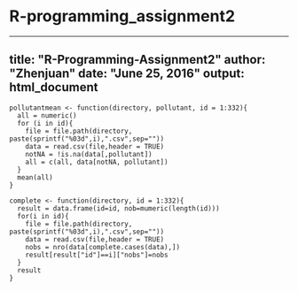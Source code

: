 # R-programming_assignment2

---
title: "R-Programming-Assignment2"
author: "Zhenjuan"
date: "June 25, 2016"
output: html_document
---

```{r setup, include=FALSE}
pollutantmean <- function(directory, pollutant, id = 1:332){
  all = numeric()
  for (i in id){
    file = file.path(directory, paste(sprintf("%03d",i),".csv",sep=""))
    data = read.csv(file,header = TRUE)
    notNA = !is.na(data[,pollutant])
    all = c(all, data[notNA, pollutant])
  }
  mean(all)
}
```


```{r setup, include=FALSE}
complete <- function(directory, id = 1:332){
  result = data.frame(id=id, nob=mumeric(length(id)))
  for(i in id){
    file = file.path(directory, paste(sprintf("%03d",i),".csv",sep=""))
    data = read.csv(file,header = TRUE)
    nobs = nro(data[complete.cases(data),])
    result[result["id"]==i]["nobs"]=nobs
  }
  result
}
```
